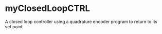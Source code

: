 # myClosedLoopCTRL
A closed loop controller using a quadrature encoder program to return to its set point
